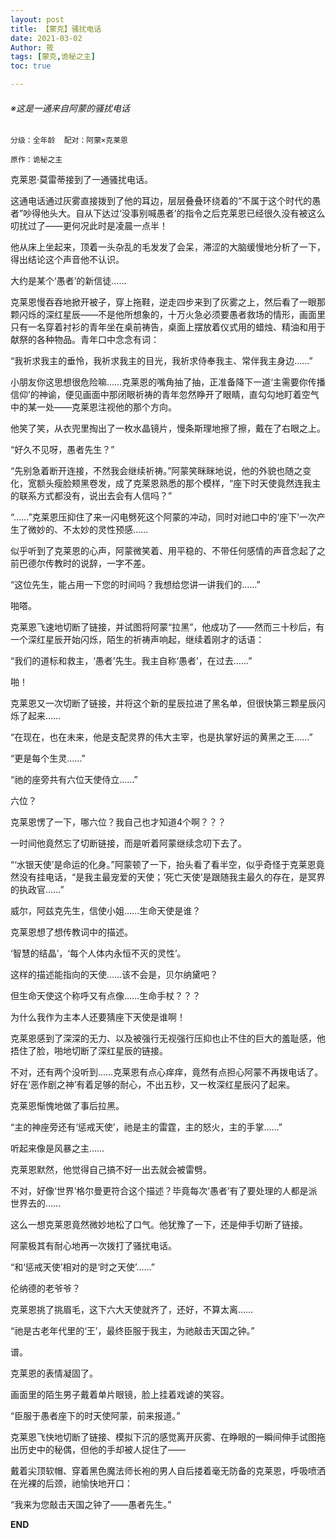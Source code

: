 ```yaml
---
layout: post
title: 【蒙克】骚扰电话
date: 2021-03-02
Author: 筱
tags: [蒙克,诡秘之主]
toc: true

---
```


###### ※这是一通来自阿蒙的骚扰电话



    分级：全年龄  配对：阿蒙×克莱恩  
    
    原作：诡秘之主



克莱恩·莫雷蒂接到了一通骚扰电话。

这通电话通过灰雾直接拨到了他的耳边，层层叠叠环绕着的“不属于这个时代的愚者”吵得他头大。自从下达过‘没事别喊愚者’的指令之后克莱恩已经很久没有被这么叨扰过了——更何况此时是凌晨一点半！

他从床上坐起来，顶着一头杂乱的毛发发了会呆，滞涩的大脑缓慢地分析了一下，得出结论这个声音他不认识。

大约是某个‘愚者’的新信徒……

克莱恩慢吞吞地掀开被子，穿上拖鞋，逆走四步来到了灰雾之上，然后看了一眼那颗闪烁的深红星辰——不是他所想象的，十万火急必须要愚者救场的情形，画面里只有一名穿着衬衫的青年坐在桌前祷告，桌面上摆放着仪式用的蜡烛、精油和用于献祭的各种物品。青年口中念念有词：

“我祈求我主的垂怜，我祈求我主的目光，我祈求侍奉我主、常伴我主身边……”

小朋友你这思想很危险嘛……克莱恩的嘴角抽了抽，正准备降下一道‘主需要你传播信仰’的神谕，便见画面中那闭眼祈祷的青年忽然睁开了眼睛，直勾勾地盯着空气中的某一处——克莱恩注视他的那个方向。

他笑了笑，从衣兜里掏出了一枚水晶镜片，慢条斯理地擦了擦，戴在了右眼之上。

“好久不见呀，愚者先生？”

“先别急着断开连接，不然我会继续祈祷。”阿蒙笑眯眯地说，他的外貌也随之变化，宽额头瘦脸颊黑卷发，成了克莱恩熟悉的那个模样，“座下时天使竟然连我主的联系方式都没有，说出去会有人信吗？”

“……”克莱恩压抑住了来一闪电劈死这个阿蒙的冲动，同时对祂口中的‘座下’一次产生了微妙的、不太妙的灵性预感……

似乎听到了克莱恩的心声，阿蒙微笑着、用平稳的、不带任何感情的声音念起了之前巴德尔传教时的说辞，一字不差。

“这位先生，能占用一下您的时间吗？我想给您讲一讲我们的……”

啪嗒。

克莱恩飞速地切断了链接，并试图将阿蒙“拉黑”，他成功了——然而三十秒后，有一个深红星辰开始闪烁，陌生的祈祷声响起，继续着刚才的话语：

“我们的道标和救主，‘愚者’先生。我主自称‘愚者’，在过去……”

啪！

克莱恩又一次切断了链接，并将这个新的星辰拉进了黑名单，但很快第三颗星辰闪烁了起来……

“在现在，也在未来，他是支配灵界的伟大主宰，也是执掌好运的黄黑之王……”

“更是每个生灵……”

“祂的座旁共有六位天使侍立……”

六位？

克莱恩愣了一下，哪六位？我自己也才知道4个啊？？？

一时间他竟然忘了切断链接，而是听着阿蒙继续念叨下去了。

“‘水银天使’是命运的化身。”阿蒙顿了一下，抬头看了看半空，似乎奇怪于克莱恩竟然没有挂电话，“是我主最宠爱的天使；‘死亡天使’是跟随我主最久的存在，是冥界的执政官……”

威尔，阿兹克先生，信使小姐……生命天使是谁？

克莱恩想了想传教词中的描述。

‘智慧的结晶’，‘每个人体内永恒不灭的灵性’。

这样的描述能指向的天使……该不会是，贝尔纳黛吧？

但生命天使这个称呼又有点像……生命手杖？？？

为什么我作为主本人还要猜座下天使是谁啊！

克莱恩感到了深深的无力、以及被强行无视强行压抑也止不住的巨大的羞耻感，他捂住了脸，啪地切断了深红星辰的链接。

不对，还有两个没听到……克莱恩有点心痒痒，竟然有点担心阿蒙不再拨电话了。好在‘恶作剧之神’有着足够的耐心，不出五秒，又一枚深红星辰闪了起来。

克莱恩惭愧地做了事后拉黑。

“主的神座旁还有‘惩戒天使’，祂是主的雷霆，主的怒火，主的手掌……”

听起来像是风暴之主……

克莱恩默然，他觉得自己搞不好一出去就会被雷劈。

不对，好像‘世界’格尔曼更符合这个描述？毕竟每次‘愚者’有了要处理的人都是派世界去的……

这么一想克莱恩竟然微妙地松了口气。他犹豫了一下，还是伸手切断了链接。

阿蒙极其有耐心地再一次拨打了骚扰电话。

“和‘惩戒天使’相对的是‘时之天使’……”

伦纳德的老爷爷？

克莱恩挑了挑眉毛，这下六大天使就齐了，还好，不算太离……

“祂是古老年代里的‘王’，最终臣服于我主，为祂敲击天国之钟。”

谱。

克莱恩的表情凝固了。

画面里的陌生男子戴着单片眼镜，脸上挂着戏谑的笑容。



“臣服于愚者座下的时天使阿蒙，前来报道。”



克莱恩飞快地切断了链接、模拟下沉的感觉离开灰雾、在睁眼的一瞬间伸手试图拖出历史中的秘偶，但他的手却被人捉住了——

戴着尖顶软帽、穿着黑色魔法师长袍的男人自后搂着毫无防备的克莱恩，呼吸喷洒在光裸的后颈，祂愉快地开口：



“我来为您敲击天国之钟了——愚者先生。”



**END**